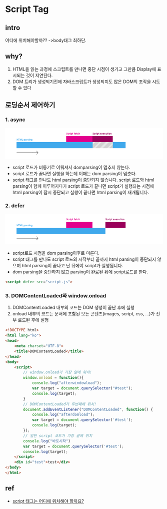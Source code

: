 # Script Tag

## intro
어디에 위치해야할까??
->body태그 최하단.


## why?
1. HTML을 읽는 과정에 스크립트를 만나면 중단 시점이 생기고 그만큼 Display에 표시되는 것이 지연된다.
2. DOM 트리가 생성되기전에 자바스크립트가 생성되지도 않은 DOM의 조작을 시도할 수 있다

## 로딩순서 제어하기

### 1. async
![](../resource\img\html\script-asnyc.png)
- script 로드가 비동기로 이뤄져서 domparsing이 멈추지 않는다.
- script 로드가 끝나면 실행을 하는데 이때는 dom parsing이 멈춘다.
- script 태그를 만나도 html parsing이 중단되지 않습니다. script 로드와 html parsing이 함께 이루어지다가 script 로드가 끝나면 script가 실행되는 시점에 html parsing이 잠시 중단되고 실행이 끝나면 html parsing이 재개됩니다.

### 2. defer
![](../resource\img\html\script-defer.png)
- script로드 시점을 dom parsing이후로 미룬다.
- script 태그를 만나도 script 로드의 시작부터 끝까지 html parsing이 중단되지 않으며 html parsing이 끝나고 난 뒤에야 script가 실행됩니다.
- dom parsing을 중단하지 않고 parsing이 완료된 뒤에 script로드를 한다.
```html
<script defer src="script.js">
```


### 3. DOMContentLoaded와 window.onload
1. DOMContentLoaded 내부의 코드는 DOM 생성이 끝난 후에 실행
2. onload 내부의 코드는 문서에 포함된 모든 콘텐츠(images, script, css, ...)가 전부 로드된 후에 실행
```html
<!DOCTYPE html>
<html lang="ko">
<head>
    <meta charset="UTF-8">
    <title>DOMContentLoaded</title>
</head>
<body>
    <script>
    	// window.onload가 가장 앞에 위치!
        window.onload = function(){
            console.log("afterwindowload");
            var target = document.querySelector("#test");
            console.log(target);
        }
		// DOMContentLoaded가 두번째에 위치!
        document.addEventListener("DOMContentLoaded", function() {
            console.log("afterdomload");
            var target = document.querySelector('#test');
            console.log(target);
        });
		// 일반 script 코드가 가장 끝에 위치
        console.log("바로시작")
        var target = document.querySelector('#test');
        console.log(target);
    </script>
    <div id="test">test</div>
</body>
</html>
```


## ref
- [script  태그는 어디에 위치해야 할까요?](https://velog.io/@takeknowledge/script-%ED%83%9C%EA%B7%B8%EB%8A%94-%EC%96%B4%EB%94%94%EC%97%90-%EC%9C%84%EC%B9%98%ED%95%B4%EC%95%BC-%ED%95%A0%EA%B9%8C%EC%9A%94)